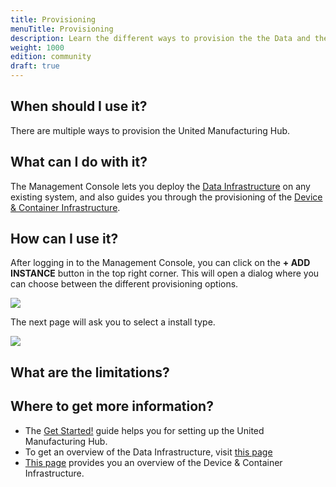 ```yaml
---
title: Provisioning
menuTitle: Provisioning
description: Learn the different ways to provision the the Data and the Device & Container Infrastructures.
weight: 1000
edition: community
draft: true
---
```





## When should I use it?
There are multiple ways to provision the United Manufacturing Hub.


## What can I do with it?
The Management Console lets you deploy the [Data Infrastructure](https://www.umh.app/umh-integrated-platform-data-infrastructure) on any existing system, and also guides you through the provisioning of the [Device & Container Infrastructure](https://www.umh.app/umh-integrated-platform-device-container-infrastructure).

## How can I use it?
After logging in to the Management Console, you can click on the **+ ADD INSTANCE** button in the top right corner. This will open a dialog where you can choose between the different provisioning options.

![](/images/getstarted/installation/dashboard.png?width=80%)

The next page will ask you to select a install type.

![](/images/features/provisioning/provision.png?width=80%)

## What are the limitations?


## Where to get more information?
- The [Get Started!](/docs/getstarted) guide helps you for setting up the United Manufacturing Hub.
- To get an overview of the Data Infrastructure, visit [this page](https://www.umh.app/umh-integrated-platform-data-infrastructure)
- [This page](https://www.umh.app/umh-integrated-platform-device-container-infrastructure) provides you an overview of the Device & Container Infrastructure.